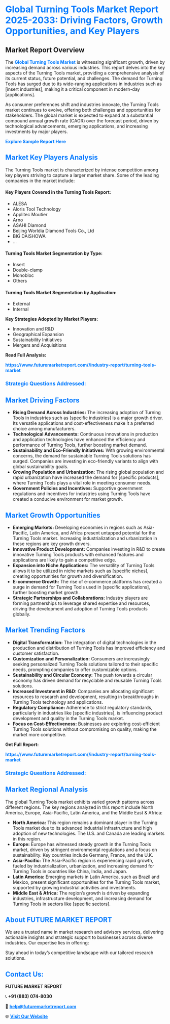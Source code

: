 <h1 style="color: #007BFF;">Global Turning Tools Market Report 2025-2033: Driving Factors, Growth Opportunities, and Key Players</h1>

<section id="overview">
<h2>Market Report Overview</h2>
<p>The <a href="https://www.futuremarketreport.com//industry-report/turning-tools-market" style="color: #007BFF; text-decoration: none;"><strong>Global Turning Tools Market</strong></a> is witnessing significant growth, driven by increasing demand across various industries. This report delves into the key aspects of the Turning Tools market, providing a comprehensive analysis of its current status, future potential, and challenges. The demand for Turning Tools has surged due to its wide-ranging applications in industries such as [insert industries], making it a critical component in modern-day [applications].</p>
<p>As consumer preferences shift and industries innovate, the Turning Tools market continues to evolve, offering both challenges and opportunities for stakeholders. The global market is expected to expand at a substantial compound annual growth rate (CAGR) over the forecast period, driven by technological advancements, emerging applications, and increasing investments by major players.</p>
</section>

<section id="overview">
<p><a href="https://www.futuremarketreport.com//request-sample/reportId=47455" style="color: #007BFF; text-decoration: none;"><strong>Explore Sample Report Here</strong></a></p>
</section>

<section id="key-players">
<h2 style="color: #007BFF;">Market Key Players Analysis</h2>
<p>The Turning Tools market is characterized by intense competition among key players striving to capture a larger market share. Some of the leading companies in the market include:</p>
<h4>Key Players Covered in the Turning Tools Report:</h4>
<ul><li>ALESA</li><li>Aloris Tool Technology</li><li>Applitec Moutier</li><li>Arno</li><li>ASAHI Diamond</li><li>Beijing Worldia Diamond Tools Co., Ltd</li><li>BIG DAISHOWA</li><li>...</li></ul>
<h4>Turning Tools Market Segmentation by Type:</h4>
<ul><li>Insert</li><li>Double-clamp</li><li>Monobloc</li><li>Others</li></ul>

<h4>Turning Tools Market Segmentation by Application:</h4>
<ul><li>External</li><li>Internal</li></ul>
<p><strong>Key Strategies Adopted by Market Players:</strong></p>
<ul>
<li>Innovation and R&D</li>
<li>Geographical Expansion</li>
<li>Sustainability Initiatives</li>
<li>Mergers and Acquisitions</li>
</ul>
</section>

<section>
<p><strong>Read Full Analysis: </strong></p><a href="https://www.futuremarketreport.com//industry-report/turning-tools-market" style="color: #007BFF; text-decoration: none;"><strong>https://www.futuremarketreport.com//industry-report/turning-tools-market</strong></a>
<h3 style="color: #007BFF;">Strategic Questions Addressed:</h3>
</section>

<section id="driving-factors">
<h2 style="color: #007BFF;">Market Driving Factors</h2>
<ul>
<li><strong>Rising Demand Across Industries:</strong> The increasing adoption of Turning Tools in industries such as [specific industries] is a major growth driver. Its versatile applications and cost-effectiveness make it a preferred choice among manufacturers.</li>
<li><strong>Technological Advancements:</strong> Continuous innovations in production and application technologies have enhanced the efficiency and performance of Turning Tools, further boosting market demand.</li>
<li><strong>Sustainability and Eco-Friendly Initiatives:</strong> With growing environmental concerns, the demand for sustainable Turning Tools solutions has surged. Companies are investing in eco-friendly variants to align with global sustainability goals.</li>
<li><strong>Growing Population and Urbanization:</strong> The rising global population and rapid urbanization have increased the demand for [specific products], where Turning Tools plays a vital role in meeting consumer needs.</li>
<li><strong>Government Policies and Incentives:</strong> Supportive government regulations and incentives for industries using Turning Tools have created a conducive environment for market growth.</li>
</ul>
</section>

<section id="growth-opportunities">
<h2 style="color: #007BFF;">Market Growth Opportunities</h2>
<ul>
<li><strong>Emerging Markets:</strong> Developing economies in regions such as Asia-Pacific, Latin America, and Africa present untapped potential for the Turning Tools market. Increasing industrialization and urbanization in these regions are key growth drivers.</li>
<li><strong>Innovative Product Development:</strong> Companies investing in R&D to create innovative Turning Tools products with enhanced features and applications are likely to gain a competitive edge.</li>
<li><strong>Expansion into Niche Applications:</strong> The versatility of Turning Tools allows it to be utilized in niche markets such as [specific niches], creating opportunities for growth and diversification.</li>
<li><strong>E-commerce Growth:</strong> The rise of e-commerce platforms has created a surge in demand for Turning Tools used in [specific applications], further boosting market growth.</li>
<li><strong>Strategic Partnerships and Collaborations:</strong> Industry players are forming partnerships to leverage shared expertise and resources, driving the development and adoption of Turning Tools products globally.</li>
</ul>
</section>

<section id="trending-factors">
<h2 style="color: #007BFF;">Market Trending Factors</h2>
<ul>
<li><strong>Digital Transformation:</strong> The integration of digital technologies in the production and distribution of Turning Tools has improved efficiency and customer satisfaction.</li>
<li><strong>Customization and Personalization:</strong> Consumers are increasingly seeking personalized Turning Tools solutions tailored to their specific needs, prompting companies to offer customizable options.</li>
<li><strong>Sustainability and Circular Economy:</strong> The push towards a circular economy has driven demand for recyclable and reusable Turning Tools solutions.</li>
<li><strong>Increased Investment in R&D:</strong> Companies are allocating significant resources to research and development, resulting in breakthroughs in Turning Tools technology and applications.</li>
<li><strong>Regulatory Compliance:</strong> Adherence to strict regulatory standards, particularly in industries like [specific industries], is influencing product development and quality in the Turning Tools market.</li>
<li><strong>Focus on Cost-Effectiveness:</strong> Businesses are exploring cost-efficient Turning Tools solutions without compromising on quality, making the market more competitive.</li>
</ul>
</section>

<section>
<p><strong>Get Full Report: </strong></p><a href="https://www.futuremarketreport.com//industry-report/turning-tools-market" style="color: #007BFF; text-decoration: none;"><strong>https://www.futuremarketreport.com//industry-report/turning-tools-market</strong></a>
<h3 style="color: #007BFF;">Strategic Questions Addressed:</h3>
</section>


<section id="regional-analysis">
<h2 style="color: #007BFF;">Market Regional Analysis</h2>
<p>The global Turning Tools market exhibits varied growth patterns across different regions. The key regions analyzed in this report include North America, Europe, Asia-Pacific, Latin America, and the Middle East & Africa:</p>
<ul>
<li><strong>North America:</strong> This region remains a dominant player in the Turning Tools market due to its advanced industrial infrastructure and high adoption of new technologies. The U.S. and Canada are leading markets in this region.</li>
<li><strong>Europe:</strong> Europe has witnessed steady growth in the Turning Tools market, driven by stringent environmental regulations and a focus on sustainability. Key countries include Germany, France, and the U.K.</li>
<li><strong>Asia-Pacific:</strong> The Asia-Pacific region is experiencing rapid growth, fueled by industrialization, urbanization, and increasing demand for Turning Tools in countries like China, India, and Japan.</li>
<li><strong>Latin America:</strong> Emerging markets in Latin America, such as Brazil and Mexico, present significant opportunities for the Turning Tools market, supported by growing industrial activities and investments.</li>
<li><strong>Middle East & Africa:</strong> The region’s growth is driven by expanding industries, infrastructure development, and increasing demand for Turning Tools in sectors like [specific sectors].</li>
</ul>
</section>

<footer>
<h2 style="color: #007BFF;">About FUTURE MARKET REPORT</h2>
<p>We are a trusted name in market research and advisory services, delivering actionable insights and strategic support to businesses across diverse industries. Our expertise lies in offering:</p>

<p>Stay ahead in today’s competitive landscape with our tailored research solutions.</p>

<h2 style="color: #007BFF;">Contact Us:</h2>
<p><strong>FUTURE MARKET REPORT</strong></p>
<p>📞 <strong>+91 (883) 074-8030</strong></p>
<p>📧 <strong><a href="mailto:help@futuremarketreport.com" style="color: #007BFF;">help@futuremarketreport.com</a></strong></p>
<p>🌐 <strong><a href="https://www.futuremarketreport.com/" style="color: #007BFF;">Visit Our Website</a></strong></p>
</footer>